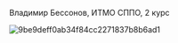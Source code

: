 Владимир Бессонов, ИТМО СППО, 2 курс

![9be9deff0ab34f84cc2271837b8b6ad1](https://github.com/vovibssnff/vovibssnff/assets/91390914/a83fb588-6036-4597-85ff-c6ac793c769e)



<!---
vovibssnff/vovibssnff is a ✨ special ✨ repository because its `README.md` (this file) appears on your GitHub profile.
You can click the Preview link to take a look at your changes.
--->
